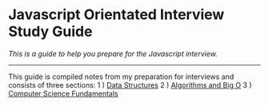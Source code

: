 # Javascript Orientated Interview Study Guide

*This is a guide to help you prepare for the Javascript interview.*

---

This guide is compiled notes from my preparation for interviews and consists of three sections:
1 ) [Data Structures](./DataStructures/README.md)
2 ) [Algorithms and Big O]()
3 ) [Computer Science Fundamentals](./CS_Fundamentals/README.md)